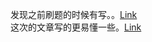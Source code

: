 发现之前刷题的时候有写。。[Link](https://github.com/huiqit/DS004/blob/master/Week1.%20Array/Leetcode33_SearchInRotatedArray.md)  
这次的文章写的更易懂一些。[Link](http://mp.weixin.qq.com/s?__biz=MzU5NzMzNDkxNw==&mid=100000055&idx=1&sn=2b8f9f6ea5740e2af0ffaaafffea9be1&chksm=7e544fdd4923c6cb1daa0f4ad7020cb7a99d381711708b2a76837b4685e9158228047a63b857#rd)  
